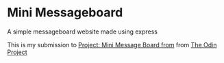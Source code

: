 # Mini Messageboard

A simple messageboard website made using express

This is my submission to [Project: Mini Message Board from](https://www.theodinproject.com/lessons/nodejs-mini-message-board) from [The Odin Project](https://www.theodinproject.com/)
